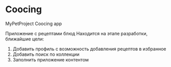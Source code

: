 # Coocing
MyPetProject Coocing app


Приложение с рецептами блюд
Находится на этапе разработки, ближайшие цели:
1. Добавить профиль с возможность добавления рецептов в избранное
2. Добавить поиск по коллекции
3. Заполнить приложение контентом
